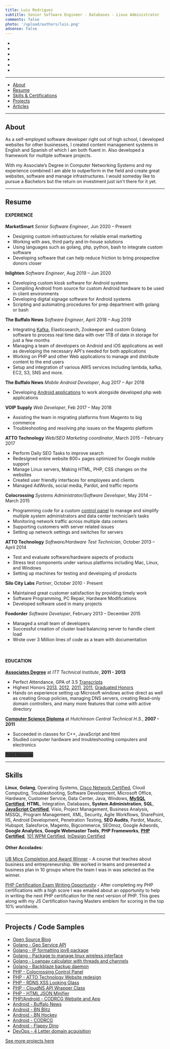 ```yaml
---
title: Luis Rodriguez
subtitle: Senior Software Engineer - Databases - Linux Administrator
comments: false
photo: '/upload/authors/luis.png'
adsense: false
---
```


<ul class="hide-print list-inline text-center">
    <li>
    <a href="tel:17166989236" title="Call me" style="color: #404040;">
        <span class="icon-stack icon-lg">
        <i class="icon icon-circle icon-stack-2x"></i>
        <i class="icon icon-phone icon-stack-1x icon-inverse"></i>
        </span>
    </a>
    </li>
    <li>
    <a href="mailto:luis@silocitylabs.com" title="Email me" style="color: #404040;">
        <span class="icon-stack icon-lg">
        <i class="icon icon-circle icon-stack-2x"></i>
        <i class="icon icon-mail icon-stack-1x icon-inverse"></i>
        </span>
    </a>
    </li>
    <li>
    <a href="https://www.linkedin.com/in/ldrrp/" title="LinkedIn" style="color: #404040;">
        <span class="icon-stack icon-lg">
        <i class="icon icon-circle icon-stack-2x"></i>
        <i class="icon icon-linkedin icon-stack-1x icon-inverse"></i>
        </span>
    </a>
    </li>
    <li>
    <a href="https://stackoverflow.com/users/1263788/ldrrp" title="Stack Overflow" style="color: #404040;">
        <span class="icon-stack icon-lg">
        <i class="icon icon-circle icon-stack-2x"></i>
        <i class="icon icon-stackoverflow icon-stack-1x icon-inverse"></i>
        </span>
    </a>
    </li>
    <li>
    <a href="https://github.com/ldrrp" title="Github" style="color: #404040;">
        <span class="icon-stack icon-lg">
        <i class="icon icon-circle icon-stack-2x"></i>
        <i class="icon icon-github icon-stack-1x icon-inverse"></i>
        </span>
    </a>
    </li>
    <li>
    <a href="#" title="Print Portfolio" onclick="window.print();return false;" style="color: #404040;">
        <span class="icon-stack icon-lg">
        <i class="icon icon-circle icon-stack-2x"></i>
        <i class="icon icon-file-word icon-stack-1x icon-inverse"></i>
        </span>
    </a>
    </li>
</ul>

___
<ul class="hide-print list-inline text-center">
    <li><a href="#about">About</a></li>
    <li><a href="#resume">Resume</a></li>
    <li><a href="#skills">Skills & Certifications</a></li>
    <li><a href="#projects-code-samples">Projects</a></li>
    <li><a href="#article-section">Articles</a></li>
</ul>

___
## About

As a self-employed software developer right out of high school, I developed websites for other businesses, I created content management systems in English and Spanish of which I am both fluent in. Also developed a framework for multiple software projects.

With my Associate’s Degree in Computer Networking Systems and my experience combined I am able to outperform in the field and create great websites, software and manage infrastructures. I would someday like to pursue a Bachelors but the return on investment just isn't there for it yet.

___
## Resume

#### EXPERIENCE

**MarketSmart** _Senior Software Engineer_, Jun 2020 – Present

 - Designing custom infrastructures for reliable email marketting
 - Working with aws, third party and in-house solutions
 - Using languages such as golang, php, python, bash to integrate custom software
 - Developing software that can help reduce friction to bring prospective donors closer

**Inlighten** _Software Engineer_, Aug 2019 – Jun 2020

 - Developing custom kiosk software for Android systems
 - Compiling Android from source for custom Android hardware to be used in client environments
 - Developing digital signage software for Android systems
 - Scripting and automating procedures for prep department with golang or bash

**The Buffalo News** _Software Engineer_, April 2018 – Aug 2019

 - Integrating [Kafka](/post/projects/kafka-cheat-sheet), Elasticsearch, Zookeeper and custom Golang software to process real time data with over 1TB of data in storage for just a few months
 - Managing a team of developers on Android and iOS applications as well as developing the necessary API's needed for both applications
 - Working on PHP and other Web applications to manage and distribute content to the end users
 - Setup and integration of various AWS services including lambda, kafka, EC2, S3, SNS and more.

**The Buffalo News** _Mobile Android Developer_, Aug 2017 – Apr 2018

 - Developing [Android applications](/tags/android/) to work alongside developed php web applications

**VOIP Supply** _Web Developer_, Feb 2017 – May 2018

 - Assisting the team in migrating platforms from Magento to big commerce
 - Troubleshooting and resolving php issues on the Magento platform

**ATTO Technology** _Web/SEO Marketing coordinator_, March 2015 – February 2017

 - Perform Daily SEO Tasks to improve search
 - Redesigned entire website 800+ pages optimized for Google mobile support
 - Manage Linux servers, Making HTML, PHP, CSS changes on the websites
 - Created user friendly interfaces for employees and clients
 - Managed AdWords, social media, Pardot, and traffic reports

**Colocrossing** _Systems Administrator/Software Developer_,  May 2014 – March 2015

 - Programming code for a custom [control panel](/post/projects/colocrossing-panel/) to manage and simplify multiple system administrators and data center technician’s tasks
 - Monitoring network traffic across multiple data centers
 - Supporting customers with server related issues
 - Setting up network settings and switches for servers

**ATTO Technology** _Software/Hardware Test Technician_,  October 2013 – April 2014

 - Test and evaluate software/hardware aspects of products
 - Stress test components under various platforms including Mac, Linux, and Windows
 - Setting up machines for testing and developing of products

**Silo City Labs** _Partner_,  October 2010 - Present

 - Maintained great customer satisfaction by providing timely work
 - Software Programming, PC Repair, Hardware Modifications
 - Developed software used in many projects

**Foodorder** _Software Developer_, February 2013 – December 2015

 - Managed a small team of developers
 - Successful creation of cluster load balancing server to handle client load
 - Wrote over 3 Million lines of code as a team with documentation

&nbsp;
#### EDUCATION

**[Associates Degree](/uploads/luis-portfolio/certifications/itt-diploma.jpg)**  at  _ITT Technical Institute_, **2011 - 2013**

 - Perfect Attendance, GPA of 3.5 [Transcripts](/uploads/luis-portfolio/certifications/transcripts.pdf)
 - Highest Honors [2013](/uploads/luis-portfolio/certifications/itt-high-honors-sum-13.jpg), [2012](/uploads/luis-portfolio/certifications/itt-honors-sum-12.jpg), [2011](/uploads/luis-portfolio/certifications/itt-honors-fall-11.jpg), [2011](/uploads/luis-portfolio/certifications/itt-honors-win-11.jpg), [Graduated Honors](/uploads/luis-portfolio/certifications/itt-honors-graduate.jpg)
 - Hands on experience setting up Microsoft windows active direct as well as creating Group policies, managing DNS servers, creating Read-only domain controllers, and many more features that come with active directory

**[Computer Science Diploma](/uploads/luis-portfolio/certifications/hutch-tech-diploma.jpg)** at  _Hutchinson Central Technical H.S._, **2007 - 2011**

 - Succeeded in classes for C++, JavaScript and html
 - Studied computer hardware and troubleshooting computers and electronics


<div class="hide-print text-center"><a href="#" onclick="window.print();return false;" class="btn btn-lg btn-outline btn-danger" style="background-color: #404040; border-color: #272727;"><i class="icon icon-file-word" aria-hidden="true"></i> Print Resume</a></div>

___
## Skills


**Linux**, **Golang**, Operating Systems, [Cisco Network Certified](/uploads/luis-portfolio/certifications/cisco-network-support-cert.jpg), Cloud Computing, Troubleshooting, Software Development, Microsoft Office, Hardware, Customer Service, Data Center, Java, Windows,  **[MySQL Certified](/uploads/luis-portfolio/certifications/mysql-cert.jpg)**,  **HTML**, Integration, Databases,  **System Administration**,  **SQL**,  **[JavaScript Certified](/uploads/luis-portfolio/certifications/js-master-cert.jpg)**, Visio, Project Management, Business Analysis, MSSQL, Program Management, XML, Security, Agile Workflows, SharePoint, IIS, Android Development, Penetration Testing,  **SEO Audits**, Pardot, Mautic, Hubspot, Salesforce, Magento, Bigcommerce, SEOmoz, Google Adwords,  **Google Analytics**,  **Google Webmaster Tools**,  **PHP Frameworks**,  **[PHP Certified](/uploads/luis-portfolio/certifications/php-cert.jpg)**, [101 WPM Certified](/uploads/luis-portfolio/certifications/101wpm-cert.jpg), [InDesign Certified](/uploads/luis-portfolio/certifications/InDesignCS5.5-cert.jpg)

#### Other Accolades:

[UB Mice Completion and Award Winner](/uploads/luis-portfolio/certifications/ub-mice.jpg) - A course that teaches about business and entrepreneurship. We worked in teams and presented a business plan in 10 groups where the team I was in was selected as the winner.

[PHP Certification Exam Writing Opportunity](/uploads/luis-portfolio/certifications/certification-exam-writter.pdf) - After completing my PHP certifications with a high score I was emailed about an opportunity to help in writing the next PHP certification for the next version of PHP. This goes along with my JS Certification having Masters emblem for scoring in the top 10% worldwide.

___
## Projects / Code Samples

 - [Open Source Blog](/post/projects/blog)
 - [Golang - Geo Service API](/post/projects/geo-api-service/)
 - [Golang - IP formatting ipv6 package](/post/projects/ipformat/)
 - [Golang - Package to manage linux wireless interface](https://gitlab.com/silo-city-labs-llc/golang/go-wireless)
 - [Golang - Loanpay calculator with threads and channels](https://github.com/SiloCityLabs/loanPay/blob/master/loanPay.go)
 - [Golang - Backblaze backup daemon](https://github.com/SiloCityLabs/B2Backup)
 - [PHP - Colocrossing Control Panel](/post/projects/colocrossing-panel/)
 - [PHP - ATTO Technology Website redesign](/post/projects/atto-com/)
 - [PHP - RDNS XSS Looking Glass](/post/projects/lg-xss-cve/)
 - [PHP - CloudNS API Wrapper Class](/post/projects/cloudns-api-php/)
 - [PHP - HTML JSON Minifier](/post/projects/php-json-html-minify)
 - [PHP/Android - CODRCG Website and App](/post/projects/codrcg-com)
 - [Android - Buffalo News](/post/projects/android-buffalonews)
 - [Android - BN Blitz](/post/projects/android-bn-blitz)
 - [Android - BN Hockey](/post/projects/android-bnhockey)
 - [Android - CODRCG](/post/projects/android-codrcg)
 - [Android - Flappy Dino](/post/projects/android-flappy-dino)
 - [DevOps - 4 Letter domain acquisition](/post/projects/atto-com-acquisition)

[See more projects here](/tags/luis-portfolio)
